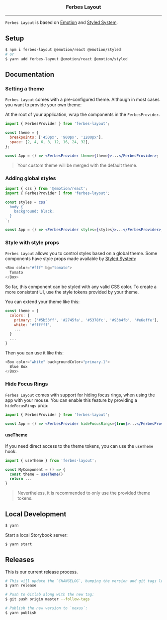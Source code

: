 <div align="center" >
  <h3>Ferbes Layout</h3>
</div>

---

`Ferbes Layout` is based on [Emotion](https://emotion.sh) and [Styled System](https://styled-system.com).

## Setup

```bash
$ npm i ferbes-layout @emotion/react @emotion/styled
# or
$ yarn add ferbes-layout @emotion/react @emotion/styled
```

## Documentation

### Setting a theme

`Ferbes Layout` comes with a pre-configured theme. Although in most cases
you want to provide your own theme:

At the root of your application, wrap the components in the `FerbesProvider`.

```jsx
import { FerbesProvider } from 'ferbes-layout';

const theme = {
  breakpoints: ['450px', '900px', '1200px'],
  space: [2, 4, 6, 8, 12, 16, 24, 32],
};

const App = () => <FerbesProvider theme={theme}>...</FerbesProvider>;
```

> Your custom theme will be merged with the default theme.

### Adding global styles

```jsx
import { css } from '@emotion/react';
import { FerbesProvider } from 'ferbes-layout';

const styles = css`
  body {
    background: black;
  }
`;

const App = () => <FerbesProvider styles={styles}>...</FerbesProvider>;
```

### Style with style props

`Ferbes Layout` allows you to control styles based on a global theme.
Some components have style props made available by [Styled System](https://styled-system.com/table):

```javascript
<Box color="#fff" bg="tomato">
  Tomato
</Box>
```

So far, this component can be styled with any valid CSS color. To create a more consistent UI, use the style tokens provided by your theme.

You can extend your theme like this:

```javascript
const theme = {
  colors: {
    primary: ['#5b53ff', '#2745fa', '#5378fc', '#93b4fb', '#e6effe'],
    white: '#ffffff',
    ...
  }
  ...
}
```

Then you can use it like this:

```javascript
<Box color="white" backgroundColor="primary.1">
  Blue Box
</Box>
```

### Hide Focus Rings

`Ferbes Layout` comes with support for hiding focus rings, when using the
app with your mouse. You can enable this feature by providing a `hideFocusRings`
prop:

```jsx
import { FerbesProvider } from 'ferbes-layout';

const App = () => <FerbesProvider hideFocusRings={true}>...</FerbesProvider>;
```

#### useTheme

If you need direct access to the theme tokens, you can use the `useTheme` hook.

```javascript
import { useTheme } from 'ferbes-layout';

const MyComponent = () => {
  const theme = useTheme()
  return ...
}
```

> Nevertheless, it is recommended to only use the provided theme tokens.

## Local Development

```bash
$ yarn
```

Start a local Storybook server:

```bash
$ yarn start
```

## Releases

This is our current release process.

```bash
# This will update the `CHANGELOG`, bumping the version and git tags locally:
$ yarn release

# Push to Gitlab along with the new tag:
$ git push origin master --follow-tags

# Publish the new version to `nexus`:
$ yarn publish
```
